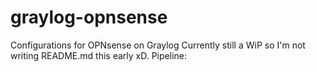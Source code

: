 # graylog-opnsense
Configurations for OPNsense on Graylog
Currently still a WiP so I'm not writing README.md this early xD.
Pipeline: 
